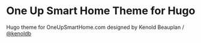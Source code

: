 # One Up Smart Home Theme for Hugo

Hugo theme for OneUpSmartHome.com designed by Kenold Beauplan / [@kenoldb](https://twitter.com/kenoldb)